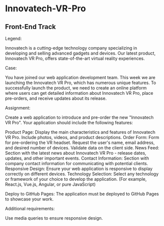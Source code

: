 # Innovatech-VR-Pro
## Front-End Track
Legend:

Innovatech is a cutting-edge technology company specializing in developing and selling advanced gadgets and devices. Our latest product, Innovatech VR Pro, offers state-of-the-art virtual reality experiences.

Case:

You have joined our web application development team. This week we are launching the Innovatech VR Pro, which has numerous unique features. To successfully launch the product, we need to create an online platform where users can get detailed information about Innovatech VR Pro, place pre-orders, and receive updates about its release.

Assignment:

Create a web application to introduce and pre-order the new "Innovatech VR Pro". Your application should include the following features:

Product Page: Display the main characteristics and features of Innovatech VR Pro. Include photos, videos, and product descriptions.
Order Form: Form for pre-ordering the VR headset. Request the user's name, email address, and desired number of devices. Validate data on the client side.
News Feed: Section with the latest news about Innovatech VR Pro - release dates, updates, and other important events.
Contact Information: Section with company contact information for communicating with potential clients.
Responsive Design: Ensure your web application is responsive to display correctly on different devices.
Technology Selection: Select any technology or framework of your choice to develop the application. (For example, React.js, Vue.js, Angular, or pure JavaScript)

Deploy to GitHub Pages: The application must be deployed to GitHub Pages to showcase your work.

Additional requirements:

Use media queries to ensure responsive design.
